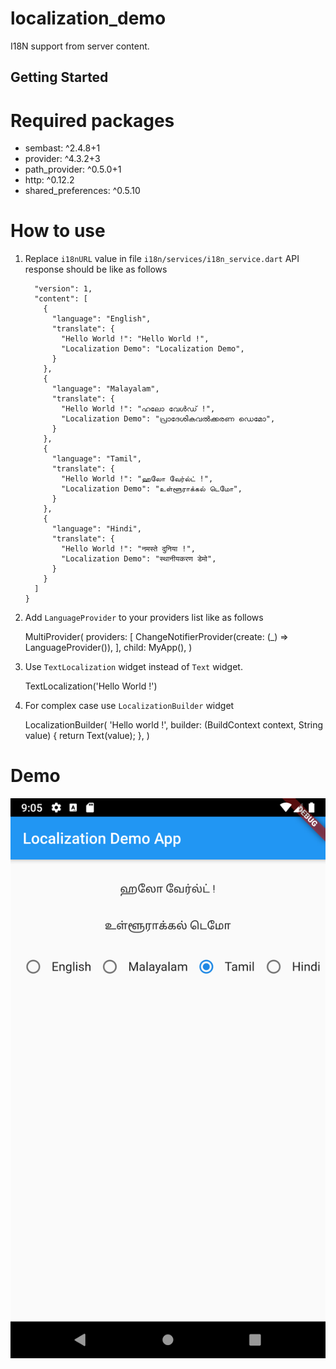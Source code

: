 # localization_demo

I18N support from server content.

## Getting Started

# Required packages
* sembast: ^2.4.8+1
* provider: ^4.3.2+3
* path_provider: ^0.5.0+1
* http: ^0.12.2
* shared_preferences: ^0.5.10 

# How to use

1) Replace `i18nURL` value in file `i18n/services/i18n_service.dart` 
API response should be like as follows

    ```{
      "version": 1,
      "content": [
        {
          "language": "English",
          "translate": {
            "Hello World !": "Hello World !",
            "Localization Demo": "Localization Demo",
          }
        },
        {
          "language": "Malayalam",
          "translate": {
            "Hello World !": "ഹലോ വേൾഡ് !",
            "Localization Demo": "പ്രാദേശികവൽക്കരണ ഡെമോ",
          }
        },
        {
          "language": "Tamil",
          "translate": {
            "Hello World !": "ஹலோ வேர்ல்ட் !",
            "Localization Demo": "உள்ளூராக்கல் டெமோ",
          }
        },
        {
          "language": "Hindi",
          "translate": {
            "Hello World !": "नमस्ते दुनिया !",
            "Localization Demo": "स्थानीयकरण डेमो",
          }
        }
      ]
    }

2) Add `LanguageProvider` to your providers list like as follows

    MultiProvider(
      providers: [
        ChangeNotifierProvider(create: (_) => LanguageProvider()),
      ],
      child: MyApp(),
    )
    
3) Use `TextLocalization` widget instead of `Text` widget.

    TextLocalization('Hello World !')
    
4) For complex case use `LocalizationBuilder` widget

    LocalizationBuilder(
                      'Hello world !',
                      builder: (BuildContext context, String value) {
                        return Text(value);
                      },
                    )


# Demo

![Alt text](./screenshot/1.png?raw=true "Title")